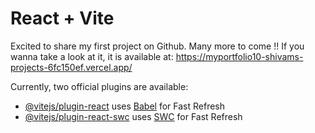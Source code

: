 # React + Vite
Excited to share my first project on Github. Many more to come !!
If you wanna take a look at it, it is available at:
https://myportfolio10-shivams-projects-6fc150ef.vercel.app/

Currently, two official plugins are available:

- [@vitejs/plugin-react](https://github.com/vitejs/vite-plugin-react/blob/main/packages/plugin-react/README.md) uses [Babel](https://babeljs.io/) for Fast Refresh
- [@vitejs/plugin-react-swc](https://github.com/vitejs/vite-plugin-react-swc) uses [SWC](https://swc.rs/) for Fast Refresh
